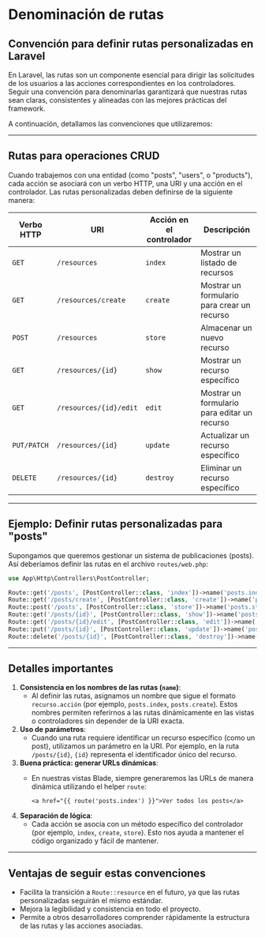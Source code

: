# Denominación de rutas

## Convención para definir rutas personalizadas en Laravel

En Laravel, las rutas son un componente esencial para dirigir las solicitudes de los usuarios a las acciones correspondientes en los controladores. Seguir una convención para denominarlas  garantizará que nuestras rutas sean claras, consistentes y alineadas con las mejores prácticas del framework.

A continuación, detallamos las convenciones que utilizaremos:

***

## **Rutas para operaciones CRUD**

Cuando trabajemos con una entidad (como "posts", "users", o "products"), cada acción se asociará con un verbo HTTP, una URI y una acción en el controlador. Las rutas personalizadas deben definirse de la siguiente manera:

| **Verbo HTTP** | **URI**                | **Acción en el controlador** | **Descripción**                              |
| -------------- | ---------------------- | ---------------------------- | -------------------------------------------- |
| `GET`          | `/resources`           | `index`                      | Mostrar un listado de recursos               |
| `GET`          | `/resources/create`    | `create`                     | Mostrar un formulario para crear un recurso  |
| `POST`         | `/resources`           | `store`                      | Almacenar un nuevo recurso                   |
| `GET`          | `/resources/{id}`      | `show`                       | Mostrar un recurso específico                |
| `GET`          | `/resources/{id}/edit` | `edit`                       | Mostrar un formulario para editar un recurso |
| `PUT/PATCH`    | `/resources/{id}`      | `update`                     | Actualizar un recurso específico             |
| `DELETE`       | `/resources/{id}`      | `destroy`                    | Eliminar un recurso específico               |

***

## **Ejemplo: Definir rutas personalizadas para "posts"**

Supongamos que queremos gestionar un sistema de publicaciones (posts). Así deberíamos definir las rutas en el archivo `routes/web.php`:

```php
use App\Http\Controllers\PostController;

Route::get('/posts', [PostController::class, 'index'])->name('posts.index');       // Listar todos los posts
Route::get('/posts/create', [PostController::class, 'create'])->name('posts.create'); // Formulario para crear un post
Route::post('/posts', [PostController::class, 'store'])->name('posts.store');     // Guardar un nuevo post
Route::get('/posts/{id}', [PostController::class, 'show'])->name('posts.show');   // Mostrar un post específico
Route::get('/posts/{id}/edit', [PostController::class, 'edit'])->name('posts.edit'); // Formulario para editar un post
Route::put('/posts/{id}', [PostController::class, 'update'])->name('posts.update'); // Actualizar un post específico
Route::delete('/posts/{id}', [PostController::class, 'destroy'])->name('posts.destroy'); // Eliminar un post
```

***

## **Detalles importantes**

1. **Consistencia en los nombres de las rutas (`name`)**:
   * Al definir las rutas, asignamos un nombre que sigue el formato `recurso.acción` (por ejemplo, `posts.index`, `posts.create`). Estos nombres permiten referirnos a las rutas dinámicamente en las vistas o controladores sin depender de la URI exacta.
2. **Uso de parámetros**:
   * Cuando una ruta requiere identificar un recurso específico (como un post), utilizamos un parámetro en la URI. Por ejemplo, en la ruta `/posts/{id}`, `{id}` representa el identificador único del recurso.
3. **Buena práctica: generar URLs dinámicas**:
   *   En nuestras vistas Blade, siempre generaremos las URLs de manera dinámica utilizando el helper `route`:

       ```blade
       <a href="{{ route('posts.index') }}">Ver todos los posts</a>
       ```
4. **Separación de lógica**:
   * Cada acción se asocia con un método específico del controlador (por ejemplo, `index`, `create`, `store`). Esto nos ayuda a mantener el código organizado y fácil de mantener.

***

## **Ventajas de seguir estas convenciones**

* Facilita la transición a `Route::resource` en el futuro, ya que las rutas personalizadas seguirán el mismo estándar.
* Mejora la legibilidad y consistencia en todo el proyecto.
* Permite a otros desarrolladores comprender rápidamente la estructura de las rutas y las acciones asociadas.


